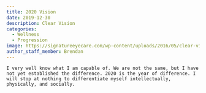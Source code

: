 ```yaml
---
title: 2020 Vision
date: 2019-12-30
description: Clear Vision 
categories:
  - Wellness
  - Progression
image: https://signatureeyecare.com/wp-content/uploads/2016/05/clear-vision-wider-762x471.png
author_staff_member: Brendan
---
```


    I very well know what I am capable of. We are not the same, but I have not yet established the difference. 2020 is the year of difference. I will stop at nothing to differentiate myself intellectually, physically, and socially. 